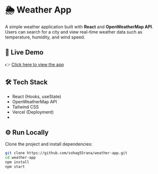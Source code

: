 # 🌦️ Weather App

A simple weather application built with **React** and **OpenWeatherMap API**.  
Users can search for a city and view real-time weather data such as temperature, humidity, and wind speed.  

## 🚀 Live Demo
👉 [Click here to view the app](https://weather-app-eight-eta-83.vercel.app/)

## 🛠️ Tech Stack
- React (Hooks, useState)
- OpenWeatherMap API
- Tailwind CSS
- Vercel (Deployment)
- 
## ⚙️ Run Locally
Clone the project and install dependencies:

```bash
git clone https://github.com/sohag55rana/weather-app.git
cd weather-app
npm install
npm start

